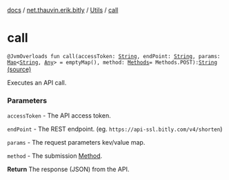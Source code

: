 [docs](../../index.md) / [net.thauvin.erik.bitly](../index.md) / [Utils](index.md) / [call](./call.md)

# call

`@JvmOverloads fun call(accessToken: `[`String`](https://kotlinlang.org/api/latest/jvm/stdlib/kotlin/-string/index.html)`, endPoint: `[`String`](https://kotlinlang.org/api/latest/jvm/stdlib/kotlin/-string/index.html)`, params: `[`Map`](https://kotlinlang.org/api/latest/jvm/stdlib/kotlin.collections/-map/index.html)`<`[`String`](https://kotlinlang.org/api/latest/jvm/stdlib/kotlin/-string/index.html)`, `[`Any`](https://kotlinlang.org/api/latest/jvm/stdlib/kotlin/-any/index.html)`> = emptyMap(), method: `[`Methods`](../-methods/index.md)` = Methods.POST): `[`String`](https://kotlinlang.org/api/latest/jvm/stdlib/kotlin/-string/index.html) [(source)](https://github.com/ethauvin/bitly-shorten/tree/master/src/main/kotlin/net/thauvin/erik/bitly/Utils.kt#L65)

Executes an API call.

### Parameters

`accessToken` - The API access token.

`endPoint` - The REST endpoint. (eg. `https://api-ssl.bitly.com/v4/shorten`)

`params` - The request parameters kev/value map.

`method` - The submission [Method](../-methods/index.md).

**Return**
The response (JSON) from the API.

